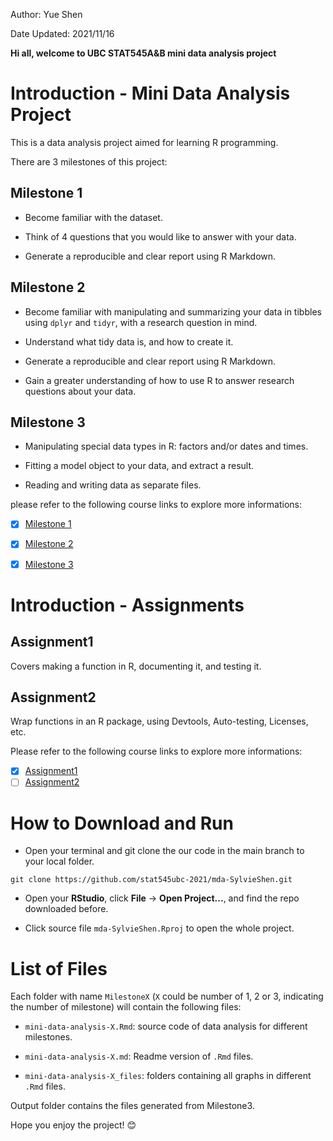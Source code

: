 
Author: Yue Shen   

Date Updated: 2021/11/16


**Hi all, welcome to UBC STAT545A&B mini data analysis project**

# Introduction - Mini Data Analysis Project

This is a data analysis project aimed for learning R programming. 

There are 3 milestones of this project:

## Milestone 1

- Become familiar with the dataset.

- Think of 4 questions that you would like to answer with your data.

- Generate a reproducible and clear report using R Markdown.

## Milestone 2

- Become familiar with manipulating and summarizing your data in tibbles using ```dplyr``` and ```tidyr```, with a research question in mind.

- Understand what tidy data is, and how to create it.

- Generate a reproducible and clear report using R Markdown.

- Gain a greater understanding of how to use R to answer research questions about your data.

## Milestone 3

- Manipulating special data types in R: factors and/or dates and times.

- Fitting a model object to your data, and extract a result.

- Reading and writing data as separate files.



please refer to the following course links to explore more informations:

- [x] [Milestone 1](https://stat545.stat.ubc.ca/mini-project/mini-project-1/)
- [x] [Milestone 2](https://stat545.stat.ubc.ca/mini-project/mini-project-2/)
- [x] [Milestone 3](https://stat545.stat.ubc.ca/mini-project/mini-project-3/)


# Introduction - Assignments

## Assignment1

Covers making a function in R, documenting it, and testing it.

## Assignment2

Wrap functions in an R package, using Devtools, Auto-testing, Licenses, etc.

Please refer to the following course links to explore more informations:

- [x] [Assignment1](https://stat545.stat.ubc.ca/assignments/assignment-b1/)
- [ ] [Assignment2](https://stat545.stat.ubc.ca/assignments/assignment-b2/)

# How to Download and Run

- Open your terminal and git clone the our code in the main branch to your local folder.
```
git clone https://github.com/stat545ubc-2021/mda-SylvieShen.git
```

- Open your **RStudio**, click **File** -> **Open Project...**, and find the repo downloaded before.

- Click source file `mda-SylvieShen.Rproj` to open the whole project.



# List of Files

Each folder with name ```MilestoneX``` (```X``` could be number of 1, 2 or 3, indicating the number of milestone) will contain the following files:

 - ```mini-data-analysis-X.Rmd```: source code of data analysis for different milestones. 

 - ```mini-data-analysis-X.md```: Readme version of ```.Rmd``` files.

 - ```mini-data-analysis-X_files```: folders containing all graphs in different ```.Rmd``` files.

Output folder contains the files generated from Milestone3.

Hope you enjoy the project! :blush:
